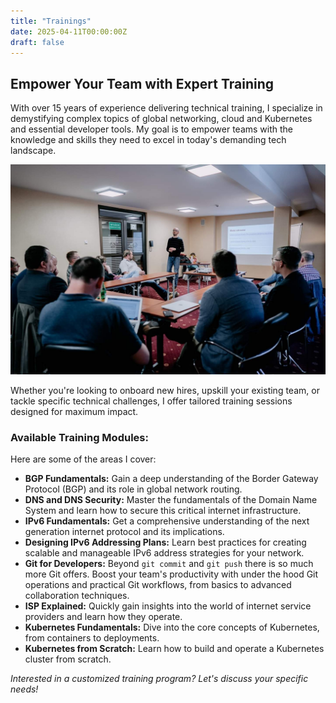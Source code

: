 ```yaml
---
title: "Trainings"
date: 2025-04-11T00:00:00Z
draft: false
---
```


## Empower Your Team with Expert Training

With over 15 years of experience delivering technical training, I specialize in demystifying complex topics of global networking, cloud and Kubernetes and essential developer tools. My goal is to empower teams with the knowledge and skills they need to excel in today's demanding tech landscape.

![Training Session](training.jpg)

Whether you're looking to onboard new hires, upskill your existing team, or tackle specific technical challenges, I offer tailored training sessions designed for maximum impact.

### Available Training Modules:

Here are some of the areas I cover:

- **BGP Fundamentals:** Gain a deep understanding of the Border Gateway Protocol (BGP) and its role in global network routing.
- **DNS and DNS Security:** Master the fundamentals of the Domain Name System and learn how to secure this critical internet infrastructure.
- **IPv6 Fundamentals:** Get a comprehensive understanding of the next generation internet protocol and its implications.
- **Designing IPv6 Addressing Plans:** Learn best practices for creating scalable and manageable IPv6 address strategies for your network.
- **Git for Developers:** Beyond `git commit` and `git push` there is so much more Git offers. Boost your team's productivity with under the hood Git operations and practical Git workflows, from basics to advanced collaboration techniques.
- **ISP Explained:** Quickly gain insights into the world of internet service providers and learn how they operate.
- **Kubernetes Fundamentals:** Dive into the core concepts of Kubernetes, from containers to deployments.
- **Kubernetes from Scratch:** Learn how to build and operate a Kubernetes cluster from scratch.

_Interested in a customized training program?
Let's discuss your specific needs!_
